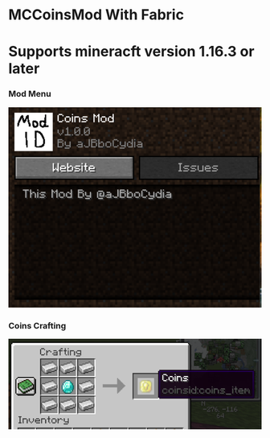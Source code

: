 # MCCoinsMod With Fabric
# Supports mineracft version 1.16.3 or later


### Mod Menu
<img src="https://github.com/aJBbo/MCCoinsMod/blob/main/coinsmods.PNG?raw=true" width="600"/> 


### Coins Crafting
<img src="https://github.com/aJBbo/MCCoinsMod/blob/main/coinscrafing.PNG?raw=true" width="600"/> 

